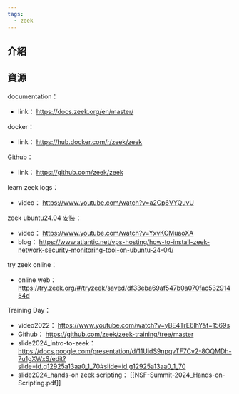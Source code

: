 ```yaml
---
tags:
  - zeek
---
```

## 介紹

## 資源

documentation：
- link： https://docs.zeek.org/en/master/

docker：
- link： https://hub.docker.com/r/zeek/zeek

Github：
- link： https://github.com/zeek/zeek

learn zeek logs：
- video： https://www.youtube.com/watch?v=a2Cp6VYQuvU

zeek ubuntu24.04 安裝：
- video： https://www.youtube.com/watch?v=YxvKCMuaoXA
- blog： https://www.atlantic.net/vps-hosting/how-to-install-zeek-network-security-monitoring-tool-on-ubuntu-24-04/

try zeek online：
- online web： https://try.zeek.org/#/tryzeek/saved/df33eba69af547b0a070fac53291454d

Training Day：
- video2022： https://www.youtube.com/watch?v=yBE4TrE6lhY&t=1569s
- Github： https://github.com/zeek/zeek-training/tree/master
- slide2024_intro-to-zeek： https://docs.google.com/presentation/d/11UidS9npqvTF7Cv2-8OQMDh-7u1gXWxS/edit?slide=id.g12925a13aa0_1_70#slide=id.g12925a13aa0_1_70
- slide2024_hands-on zeek scripting： [[NSF-Summit-2024_Hands-on-Scripting.pdf]]
